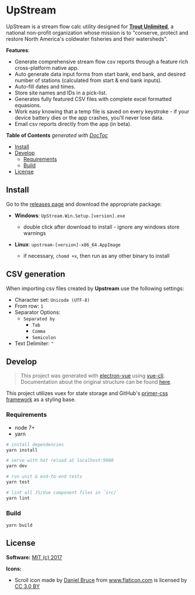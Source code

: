 # UpStream

UpStream is a stream flow calc utility designed for <a href="http://www.tu.org/"><b>Trout Unlimited</b></a>, a national non-profit organization whose mission is to "conserve, protect and restore North America's coldwater fisheries and their watersheds".

**Features**:
- Generate comprehensive stream flow csv reports through a feature rich cross-platform native app.
- Auto generate data input forms from start bank, end bank, and desired number of stations (calculated from start & end bank inputs).
- Auto-fill dates and times.
- Store site names and IDs in a pick-list.
- Generates fully featured CSV files with complete excel formatted equasions.
- Work easy knowing that a temp file is saved on every keystroke - if your device battery dies or the app crashes, you'll never lose data.
- Email csv reports directly from the app (in beta).

<!-- START doctoc generated TOC please keep comment here to allow auto update -->
<!-- DON'T EDIT THIS SECTION, INSTEAD RE-RUN doctoc TO UPDATE -->
**Table of Contents**  *generated with [DocToc](https://github.com/thlorenz/doctoc)*

- [Install](#install)
- [Develop](#develop)
  - [Requirements](#requirements)
  - [Build](#build)
- [License](#license)

<!-- END doctoc generated TOC please keep comment here to allow auto update -->


## Install

Go to the [releases page](https://github.com/mijdavis2/upstream/releases)
and download the appropriate package:
    
- **Windows**: `UpStream.Win.Setup.[version].exe`
  - double click after download to install - ignore any windows store warnings

- **Linux**: `upstream-[version]-x86_64.AppImage` 
  - if necessary, `chomd +x`, then run as any other binary to install

## CSV generation

When importing csv files created by **Upstream** use the following settings:

- Character set: `Unicode (UTF-8)`
- From row: `1`
- Separator Options:
    - `Separated by`
        - `Tab`
        - `Comma`
        - `Semicolon`
- Text Delimiter: `"`

## Develop

> This project was generated with [electron-vue](https://github.com/SimulatedGREG/electron-vue) using [vue-cli](https://github.com/vuejs/vue-cli). Documentation about the original structure can be found [here](https://simulatedgreg.gitbooks.io/electron-vue/content/index.html).

This project utilizes vuex for state storage and GitHub's [primer-css framework](primercss.io) as a styling base.


### Requirements

- node 7+
- yarn

``` bash
# install dependencies
yarn install

# serve with hot reload at localhost:9080
yarn dev

# run unit & end-to-end tests
yarn test

# lint all JS/Vue component files in `src/`
yarn lint

```

### Build

```
yarn build
```

## License

**Software:** [MIT (c) 2017](LICENSE)


**Icons:**

- <p class="source">Scroll icon made by <a href="http://www.flaticon.com/authors/daniel-bruce" title="Daniel Bruce">Daniel Bruce</a> from <a href="http://www.flaticon.com" title="Flaticon">www.flaticon.com</a> is licensed by <a href="http://creativecommons.org/licenses/by/3.0/" title="Creative Commons BY 3.0" target="_blank">CC 3.0 BY</a></p>
